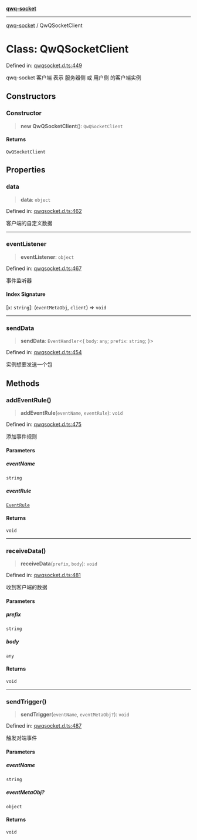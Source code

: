 [**qwq-socket**](../README.md)

***

[qwq-socket](../README.md) / QwQSocketClient

# Class: QwQSocketClient

Defined in: [qwqsocket.d.ts:449](https://github.com/qwq0/qwqSocket/blob/f6f63c5bd599ebbf32df8b5d1b9d07fafe4c5d1f/dist/qwqsocket.d.ts#L449)

qwq-socket 客户端
表示 服务器侧 或 用户侧 的客户端实例

## Constructors

### Constructor

> **new QwQSocketClient**(): `QwQSocketClient`

#### Returns

`QwQSocketClient`

## Properties

### data

> **data**: `object`

Defined in: [qwqsocket.d.ts:462](https://github.com/qwq0/qwqSocket/blob/f6f63c5bd599ebbf32df8b5d1b9d07fafe4c5d1f/dist/qwqsocket.d.ts#L462)

客户端的自定义数据

***

### eventListener

> **eventListener**: `object`

Defined in: [qwqsocket.d.ts:467](https://github.com/qwq0/qwqSocket/blob/f6f63c5bd599ebbf32df8b5d1b9d07fafe4c5d1f/dist/qwqsocket.d.ts#L467)

事件监听器

#### Index Signature

\[`x`: `string`\]: (`eventMetaObj`, `client`) => `void`

***

### sendData

> **sendData**: `EventHandler`\<\{ `body`: `any`; `prefix`: `string`; \}\>

Defined in: [qwqsocket.d.ts:454](https://github.com/qwq0/qwqSocket/blob/f6f63c5bd599ebbf32df8b5d1b9d07fafe4c5d1f/dist/qwqsocket.d.ts#L454)

实例想要发送一个包

## Methods

### addEventRule()

> **addEventRule**(`eventName`, `eventRule`): `void`

Defined in: [qwqsocket.d.ts:475](https://github.com/qwq0/qwqSocket/blob/f6f63c5bd599ebbf32df8b5d1b9d07fafe4c5d1f/dist/qwqsocket.d.ts#L475)

添加事件规则

#### Parameters

##### eventName

`string`

##### eventRule

[`EventRule`](EventRule.md)

#### Returns

`void`

***

### receiveData()

> **receiveData**(`prefix`, `body`): `void`

Defined in: [qwqsocket.d.ts:481](https://github.com/qwq0/qwqSocket/blob/f6f63c5bd599ebbf32df8b5d1b9d07fafe4c5d1f/dist/qwqsocket.d.ts#L481)

收到客户端的数据

#### Parameters

##### prefix

`string`

##### body

`any`

#### Returns

`void`

***

### sendTrigger()

> **sendTrigger**(`eventName`, `eventMetaObj?`): `void`

Defined in: [qwqsocket.d.ts:487](https://github.com/qwq0/qwqSocket/blob/f6f63c5bd599ebbf32df8b5d1b9d07fafe4c5d1f/dist/qwqsocket.d.ts#L487)

触发对端事件

#### Parameters

##### eventName

`string`

##### eventMetaObj?

`object`

#### Returns

`void`
